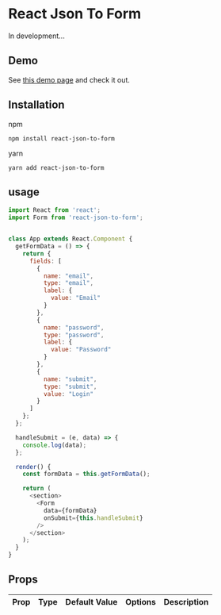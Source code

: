 # React Json To Form 

In development...

## Demo

See [this demo page](https://juanmsl.github.io/react-json-to-form/) and check it out.

## Installation

npm
```
npm install react-json-to-form
```

yarn
```
yarn add react-json-to-form
```

## usage

```javascript
import React from 'react';
import Form from 'react-json-to-form';


class App extends React.Component {
  getFormData = () => {
    return {
      fields: [
        {
          name: "email",
          type: "email",
          label: {
            value: "Email"
          }
        },
        {
          name: "password",
          type: "password",
          label: {
            value: "Password"
          }
        },
        {
          name: "submit",
          type: "submit",
          value: "Login"
        }
      ]
    };
  };

  handleSubmit = (e, data) => {
    console.log(data);
  };

  render() {
    const formData = this.getFormData();

    return (
      <section>
        <Form
          data={formData}
          onSubmit={this.handleSubmit}
        />
      </section>
    );
  }
}
```

## Props

Prop|Type|Default Value|Options|Description
----|----|-------------|-------|-----------